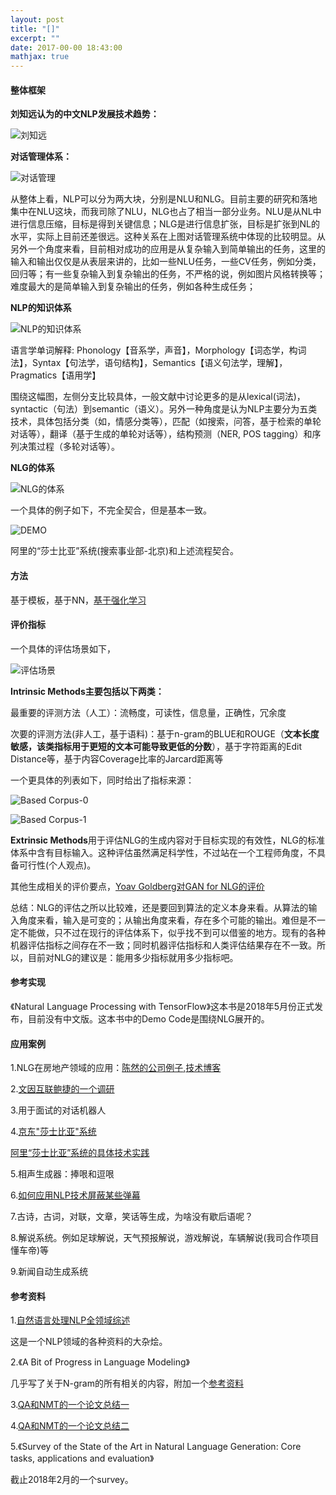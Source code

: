```yaml
---
layout: post
title: "[]"
excerpt: ""
date: 2017-00-00 18:43:00
mathjax: true
---
```


#### 整体框架

**刘知远认为的中文NLP发展技术趋势：**

![刘知远](http://wx1.sinaimg.cn/mw690/aba7d18bgy1fulvjtwt4gj20k00e90ze.jpg)

**对话管理体系：**

![对话管理](http://wx4.sinaimg.cn/mw690/aba7d18bgy1fulvjt9it2j20go05xmxl.jpg)

从整体上看，NLP可以分为两大块，分别是NLU和NLG。目前主要的研究和落地集中在NLU这块，而我司除了NLU，NLG也占了相当一部分业务。NLU是从NL中进行信息压缩，目标是得到关键信息；NLG是进行信息扩张，目标是扩张到NL的水平，实际上目前还差很远。这种关系在上图对话管理系统中体现的比较明显。从另外一个角度来看，目前相对成功的应用是从复杂输入到简单输出的任务，这里的输入和输出仅仅是从表层来讲的，比如一些NLU任务，一些CV任务，例如分类，回归等；有一些复杂输入到复杂输出的任务，不严格的说，例如图片风格转换等；难度最大的是简单输入到复杂输出的任务，例如各种生成任务；

**NLP的知识体系**

![NLP的知识体系](http://wx3.sinaimg.cn/mw690/aba7d18bgy1fulzf16u0uj20ya0hqjrr.jpg)

语言学单词解释: Phonology【音系学，声音】，Morphology【词态学，构词法】，Syntax【句法学，语句结构】，Semantics【语义句法学，理解】，Pragmatics【语用学】

围绕这幅图，左侧分支比较具体，一般文献中讨论更多的是从lexical(词法)，syntactic（句法）到semantic（语义）。另外一种角度是认为NLP主要分为五类技术，具体包括分类（如，情感分类等），匹配（如搜索，问答，基于检索的单轮对话等），翻译（基于生成的单轮对话等），结构预测（NER, POS tagging）和序列决策过程（多轮对话等）。

**NLG的体系**

![NLG的体系](http://wx1.sinaimg.cn/mw690/aba7d18bgy1fulzr15alzj20yg0icabn.jpg)

一个具体的例子如下，不完全契合，但是基本一致。

![DEMO](http://wx2.sinaimg.cn/mw690/aba7d18bgy1fun7ppksw3j20rf0mmagc.jpg)

阿里的“莎士比亚”系统(搜索事业部-北京)和上述流程契合。


#### 方法

基于模板，基于NN，[基于强化学习](https://zhuanlan.zhihu.com/p/22385421)

#### 评价指标

一个具体的评估场景如下，

![评估场景](http://wx2.sinaimg.cn/mw690/aba7d18bgy1fun5oa2g5oj20tf0jlte3.jpg)

**Intrinsic Methods主要包括以下两类：**

最重要的评测方法（人工）：流畅度，可读性，信息量，正确性，冗余度  

次要的评测方法(非人工，基于语料)：基于n-gram的BLUE和ROUGE（**文本长度敏感，该类指标用于更短的文本可能导致更低的分数**），基于字符距离的Edit Distance等，基于内容Coverage比率的Jarcard距离等

一个更具体的列表如下，同时给出了指标来源：

![Based Corpus-0](http://wx1.sinaimg.cn/mw690/aba7d18bgy1fun616qwrij20pt0majxs.jpg)

![Based Corpus-1](http://wx4.sinaimg.cn/mw690/aba7d18bgy1fun617b8wbj20pt0cgjv7.jpg)

**Extrinsic Methods**用于评估NLG的生成内容对于目标实现的有效性，NLG的标准体系中含有目标输入。这种评估虽然满足科学性，不过站在一个工程师角度，不具备可行性(个人观点)。

其他生成相关的评价要点，[Yoav Goldberg对GAN for NLG的评价](https://www.zhihu.com/question/60902505/answer/181516454)

总结：NLG的评估之所以比较难，还是要回到算法的定义本身来看。从算法的输入角度来看，输入是可变的；从输出角度来看，存在多个可能的输出。难但是不一定不能做，只不过在现行的评估体系下，似乎找不到可以借鉴的地方。现有的各种机器评估指标之间存在不一致；同时机器评估指标和人类评估结果存在不一致。所以，目前对NLG的建议是：能用多少指标就用多少指标吧。


#### 参考实现

《Natural Language Processing with TensorFlow》这本书是2018年5月份正式发布，目前没有中文版。这本书中的Demo Code是围绕NLG展开的。


#### 应用案例

1.NLG在房地产领域的应用：[陈然的公司例子](https://zhuanlan.zhihu.com/p/26419996),[技术博客](https://link.zhihu.com/?target=https%3A//www.trulia.com/blog/tech/nlg-in-real-estate/)

2.[文因互联鲍捷的一个调研](https://zhuanlan.zhihu.com/p/22922261)

3.用于面试的对话机器人

4.[京东"莎士比亚"系统](http://baijiahao.baidu.com/s?id=1597154374378244003&wfr=spider&for=pc)

[阿里“莎士比亚”系统的具体技术实践](https://zhuanlan.zhihu.com/p/33956907)

5.相声生成器：捧哏和逗哏

6.[如何应用NLP技术屏蔽某些弹幕](https://www.zhihu.com/question/53959076)

7.古诗，古词，对联，文章，笑话等生成，为啥没有歇后语呢？

8.解说系统。例如足球解说，天气预报解说，游戏解说，车辆解说(我司合作项目懂车帝)等

9.新闻自动生成系统


#### 参考资料

1.[自然语言处理NLP全领域综述](https://blog.csdn.net/lizhe_dashuju/article/details/81099900)

这是一个NLP领域的各种资料的大杂烩。

2.《A Bit of Progress in Language Modeling》

几乎写了关于N-gram的所有相关的内容，附加一个[参考资料](https://zhuanlan.zhihu.com/p/32829048)

3.[QA和NMT的一个论文总结一](https://blog.csdn.net/abcjennifer/article/details/51232645)

4.[QA和NMT的一个论文总结二](https://blog.csdn.net/abcjennifer/article/details/53428053)

5.《Survey of the State of the Art in Natural Language Generation: Core tasks, applications and evaluation》

截止2018年2月的一个survey。


















